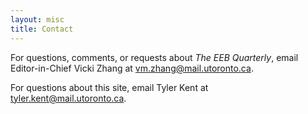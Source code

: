 ```yaml
---
layout: misc
title: Contact
---
```


For questions, comments, or requests about _The EEB Quarterly_, email Editor-in-Chief Vicki Zhang at vm.zhang@mail.utoronto.ca.

For questions about this site, email Tyler Kent at tyler.kent@mail.utoronto.ca.
